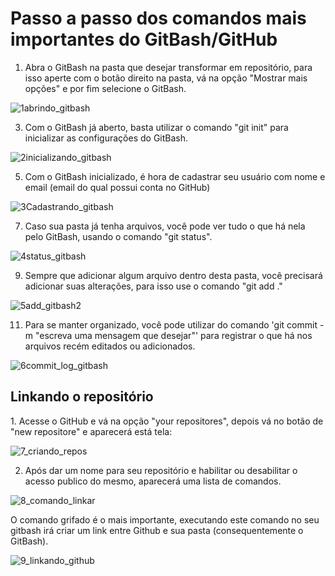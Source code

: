 <h1>Passo a passo dos comandos mais importantes do GitBash/GitHub</h1>

1. Abra o GitBash na pasta que desejar transformar em repositório, para isso aperte com o botão direito na pasta, vá na opção "Mostrar mais opções" e por fim selecione o GitBash.
   
![1abrindo_gitbash](https://github.com/HenryHiramatsu/PAM2024/assets/149203326/ff6be528-461c-4aba-88ae-267c6e3c8e81)

3. Com o GitBash já aberto, basta utilizar o comando "git init" para inicializar as configurações do GitBash.

![2inicializando_gitbash](https://github.com/HenryHiramatsu/PAM2024/assets/149203326/b913457a-610a-4a6a-8502-17199833f955)

5. Com o GitBash inicializado, é hora de cadastrar seu usuário com nome e email (email do qual possui conta no GitHub)
   
![3Cadastrando_gitbash](https://github.com/HenryHiramatsu/PAM2024/assets/149203326/ace15d4b-782b-4ba8-be26-0a41e04e6db3)

7. Caso sua pasta já tenha arquivos, você pode ver tudo o que há nela pelo GitBash, usando o comando "git status".
   
![4status_gitbash](https://github.com/HenryHiramatsu/PAM2024/assets/149203326/53147df9-3569-4d16-ab46-bf3807404540)

9. Sempre que adicionar algum arquivo dentro desta pasta, você precisará adicionar suas alterações, para isso use o comando "git add ."
    
![5add_gitbash2](https://github.com/HenryHiramatsu/PAM2024/assets/149203326/96220d49-4522-4057-8337-709199719941)

11. Para se manter organizado, você pode utilizar do comando 'git commit -m "escreva uma mensagem que desejar"' para registrar o que há nos arquivos recém editados ou adicionados.
    
![6commit_log_gitbash](https://github.com/HenryHiramatsu/PAM2024/assets/149203326/892c903f-3a36-4470-a2c2-82b5cd40d3cb)

<h2>Linkando o repositório</h2>
1. Acesse o GitHub e vá na opção "your repositores", depois vá no botão de "new repositore" e aparecerá está tela:
    
![7_criando_repos](https://github.com/HenryHiramatsu/PAM2024/assets/149203326/b302c4d9-daad-415b-8cbf-b19de26b62d5)

2. Após dar um nome para seu repositório e habilitar ou desabilitar o acesso publico do mesmo, aparecerá uma lista de comandos.
    
![8_comando_linkar](https://github.com/HenryHiramatsu/PAM2024/assets/149203326/f61820a6-bd63-4660-88cf-01703cc1b001)

O comando grifado é o mais importante, executando este comando no seu gitbash irá criar um link entre Github e sua pasta (consequentemente o GitBash).

![9_linkando_github](https://github.com/HenryHiramatsu/PAM2024/assets/149203326/ab6fc1af-4000-4da5-88da-cf0964b9d200)







  
